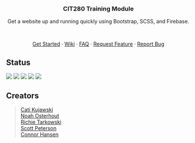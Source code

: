 <h3 align="center">CIT280 Training Module</h3>

<p align="center">Get a website up and running quickly using Bootstrap, SCSS, and Firebase.</p>

<br />

<p align="center"><a href="https://github.com/NoahsNMC/TrainingModule/wiki/Getting-Started">Get Started</a> · <a href="https://github.com/NoahsNMC/TrainingModule/wiki">Wiki</a> · <a href="https://github.com/NoahsNMC/TrainingModule/wiki/FAQ">FAQ</a> · <a href="https://github.com/NoahsNMC/TrainingModule/issues/new?template=feature_request.md">Request Feature</a> · <a href="https://github.com/NoahsNMC/TrainingModule/issues/new?template=bug.md">Report Bug</a></p>

## Status

![](https://img.shields.io/github/issues/NoahsNMC/TrainingModule.svg)
![](https://img.shields.io/github/forks/NoahsNMC/TrainingModule.svg)
![](https://img.shields.io/github/stars/NoahsNMC/TrainingModule.svg)
![](https://img.shields.io/github/license/NoahsNMC/TrainingModule.svg)
![](https://img.shields.io/twitter/url/https/github.com/NoahsNMC/TrainingModule.svg?style=social)

## Creators

>[Cati Kujawski](https://github.com/kujawsc)  
[Noah Osterhout](https://github.com/NoahFlowa)  
[Richie Tarkowski](https://github.com/tarkowr)  
[Scott Peterson](https://github.com/peter610)  
[Connor Hansen](https://github.com/hansenconnor)
